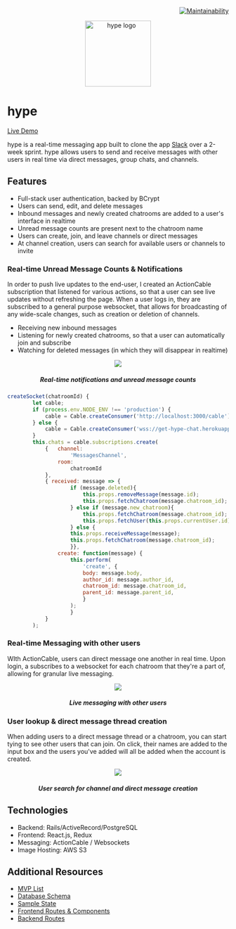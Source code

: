 <div align="right">

[![Maintainability](https://api.codeclimate.com/v1/badges/78ce38e38426da224774/maintainability)](https://codeclimate.com/github/jameshawkinsjr/hype/maintainability)

</div>
<p align="center">
  <a href="https://hype-chat.com/">
    <img src="https://github.com/jameshawkinsjr/hype/blob/master/app/assets/images/hype_large.png" alt="hype logo" width="150">
  </a>
</p>

# hype

[Live Demo](http://www.hype-chat.com/#/)

hype is a real-time messaging app built to clone the app [Slack](https://slack.com) over a 2-week sprint. hype allows users to send and receive messages with other users in real time via direct messages, group chats, and channels.


## Features

* Full-stack user authentication, backed by BCrypt
* Users can send, edit, and delete messages
* Inbound messages and newly created chatrooms are added to a user's interface in realtime
* Unread message counts are present next to the chatroom name
* Users can create, join, and leave channels or direct messages
* At channel creation, users can search for available users or channels to invite

### Real-time Unread Message Counts & Notifications
In order to push live updates to the end-user, I created an ActionCable subscription that listened for various actions, so that a user can see live updates without refreshing the page. When a user logs in, they are subscribed to a general purpose websocket, that allows for broadcasting of any wide-scale changes, such as creation or deletion of channels.

* Receiving new inbound messages
* Listening for newly created chatrooms, so that a user can automatically join and subscribe
* Watching for deleted messages (in which they will disappear in realtime)

<div align="center">
<img src="https://github.com/jameshawkinsjr/hype/blob/master/docs/gifs/hype-demo.gif">

##### Real-time notifications and unread message counts
</div>


```js
createSocket(chatroomId) {
        let cable;
        if (process.env.NODE_ENV !== 'production') {
            cable = Cable.createConsumer('http://localhost:3000/cable');
        } else {
            cable = Cable.createConsumer('wss://get-hype-chat.herokuapp.com/cable');
        }
        this.chats = cable.subscriptions.create(
            {   channel: 
                    'MessagesChannel',
                room: 
                    chatroomId
            },  
            { received: message => {
                    if (message.deleted){
                        this.props.removeMessage(message.id);
                        this.props.fetchChatroom(message.chatroom_id);
                    } else if (message.new_chatroom){
                        this.props.fetchChatroom(message.chatroom_id);
                        this.props.fetchUser(this.props.currentUser.id);
                    } else {
                    this.props.receiveMessage(message);
                    this.props.fetchChatroom(message.chatroom_id);
                    }},
                create: function(message) {
                    this.perform(
                        'create', { 
                        body: message.body,
                        author_id: message.author_id,
                        chatroom_id: message.chatroom_id,
                        parent_id: message.parent_id,
                        }
                    );
                    }
            }
        );
```

### Real-time Messaging with other users
WIth ActionCable, users can direct message one another in real time. Upon login, a subscribes to a websocket for each chatroom that they're a part of, allowing for granular live messaging.

<div align="center">
<img src="https://github.com/jameshawkinsjr/hype/blob/master/docs/gifs/hype-chatting.gif">

##### Live messaging with other users
</div>




### User lookup & direct message thread creation

When adding users to a direct message thread or a chatroom, you can start tying to see other users that can join. On click, their names are added to the input box and the users you've added will all be added when the account is created.

<div align="center">
<img src="https://github.com/jameshawkinsjr/hype/blob/master/docs/gifs/hype-direct-message.gif">

##### User search for channel and direct message creation
</div>



## Technologies

* Backend: Rails/ActiveRecord/PostgreSQL
* Frontend: React.js, Redux
* Messaging: ActionCable / Websockets
* Image Hosting: AWS S3

## Additional Resources

* [MVP List](https://github.com/jameshawkinsjr/hype/wiki/MVP-List)
* [Database Schema](https://github.com/jameshawkinsjr/hype/wiki/Database-Schema)  
* [Sample State](https://github.com/jameshawkinsjr/hype/wiki/Sample-State)  
* [Frontend Routes & Components](https://github.com/jameshawkinsjr/hype/wiki/Frontend-Routes-&-Components)  
* [Backend Routes](https://github.com/jameshawkinsjr/hype/wiki/Backend-Routes)  